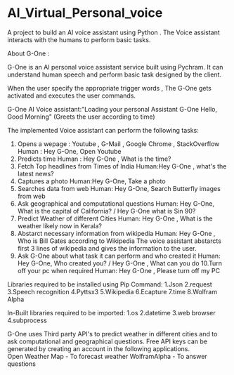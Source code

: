# AI_Virtual_Personal_voice

A project to build an AI voice assistant using Python . The Voice assistant interacts with the humans to perform basic tasks.


About G-One :

G-One is an AI personal voice assistant service built using Pychram. It can understand human speech and perform basic task designed by the client.

When the user specify the appropriate trigger words , The G-One gets activated and executes the user commands.


G-One AI Voice assistant:"Loading your personal Assistant G-One
                           Hello, Good Morning" (Greets the user according to time)



The implemented Voice assistant can perform the following tasks:

1. Opens a wepage : Youtube , G-Mail , Google Chrome , StackOverflow 
   Human : Hey G-One, Open Youtube
2. Predicts time 
   Human : Hey G-One , What is the time?
3. Fetch Top headlines from Times of India
   Human:Hey G-One , what's the latest news?
4. Captures a photo
   Human:Hey G-One, Take a photo
5. Searches data from web
   Human: Hey G-One, Search Butterfly images from web
6. Ask geographical and computational questions
   Human: Hey G-One, What is the capital of California? / Hey G-One what is Sin 90?
7. Predict Weather of different Cities
   Human: Hey G-One , What is the weather likely now in Kerala?
8. Abstarct necessary information from wikipedia
   Human: Hey G-One , Who is Bill Gates according to Wikipedia
   The voice assistant abstarcts first 3 lines of wikipedia and gives the information to the user.
9. Ask G-One about what task it can perform and who created it
   Human: Hey G-One, Who created you? / Hey G-One , What can you do
10.Turn off your pc when required
   Human: Hey G-One , Please turn off my PC


Libraries required to be installed using Pip Command:
1.Json
2.request
3.Speech recognition
4.Pyttsx3
5.Wikipedia
6.Ecapture
7.time
8.Wolfram Alpha


In-Built libraries required to be imported:
1.os
2.datetime
3.web browser
4.subprocess



G-One uses Third party API's to predict weather in different cities and to ask computational and geographical questions. Free API keys can be generated by creating an account in the following applications.  
Open Weather Map - To forecast weather
WolframAlpha - To answer questions



